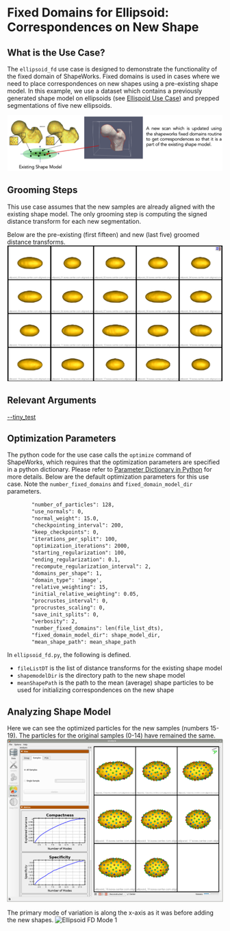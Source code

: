 # Fixed Domains for Ellipsoid: Correspondences on New Shape

## What is the Use Case? 
The `ellipsoid_fd` use case is designed to demonstrate the functionality of the fixed domain of ShapeWorks. Fixed domains is used in cases where we need to place correspondences on new shapes using a pre-existing shape model. In this example, we use a dataset which contains a previously generated shape model on ellipsoids (see [Ellispoid Use Case](ellipsoid.md)) and prepped segmentations of five new ellipsoids.

![Fixed Domains](../../img/use-cases/fixed-domains.png)

## Grooming Steps
This use case assumes that the new samples are already aligned with the existing shape model. The only grooming step is computing the signed distance transform for each new segmentation.

Below are the pre-existing (first fifteen) and new (last five) groomed distance transforms.
![Fixed domain ellipsoid distance transforms](../../img/use-cases/ellipsoids_fd_input.png)

## Relevant Arguments
[--tiny_test](../use-cases.md#-tiny_test)

## Optimization Parameters
The python code for the use case calls the `optimize` command of ShapeWorks, which requires that the optimization parameters are specified in a python dictionary. Please refer to [Parameter Dictionary in Python](../../workflow/optimize.md#parameter-dictionary-in-python) for more details. 
Below are the default optimization parameters for this use case. Note the `number_fixed_domains` and `fixed_domain_model_dir` parameters.

```
        "number_of_particles": 128,
        "use_normals": 0,
        "normal_weight": 15.0,
        "checkpointing_interval": 200,
        "keep_checkpoints": 0,
        "iterations_per_split": 100,
        "optimization_iterations": 2000,
        "starting_regularization": 100,
        "ending_regularization": 0.1,
        "recompute_regularization_interval": 2,
        "domains_per_shape": 1,
        "domain_type": 'image',
        "relative_weighting": 15,
        "initial_relative_weighting": 0.05,
        "procrustes_interval": 0,
        "procrustes_scaling": 0,
        "save_init_splits": 0,
        "verbosity": 2,
        "number_fixed_domains": len(file_list_dts),
        "fixed_domain_model_dir": shape_model_dir,
        "mean_shape_path": mean_shape_path
```

In `ellipsoid_fd.py`, the following is defined.

- `fileListDT` is the list of distance transforms for the existing shape model
- `shapemodelDir` is the directory path to the new shape model
- `meanShapePath` is the path to the mean (average) shape particles to be used for initializing correspondences on the new shape

## Analyzing Shape Model

Here we can see the optimized particles for the new samples (numbers 15-19). The particles for the original samples (0-14) have remained the same.
![Ellipsoid FD Optimization](../../img/use-cases/ellipsoid_fd.png)

The primary mode of variation is along the x-axis as it was before adding the new shapes.
![Ellipsoid FD Mode 1](https://sci.utah.edu/~shapeworks/doc-resources/gifs/ellipsoid_fd_mode1.gif)


